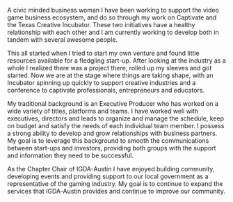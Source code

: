 ﻿---
name: Jen Bullard 
description: Founder, Texas Game Labs & Captivate Conference
picture: JEN-BULLARD.jpg 
twitter: handle
---
A civic minded business woman I have been working to support the video game business ecosystem, and do so through my work on Captivate and the Texas Creative Incubator. These two initiatives have a healthy relationship with each other and I am currently working to develop both in tandem with several awesome people.

This all started when I tried to start my own venture and found little resources available for a fledgling start-up. After looking at the industry as a whole I realized there was a project there, rolled up my sleeves and got started. Now we are at the stage where things are taking shape, with an Incubator spinning up quickly to support creative industries and a conference to captivate professionals, entrepreneurs and educators.

My traditional background is an Executive Producer who has worked on a wide variety of titles, platforms and teams. I have worked well with executives, directors and leads to organize and manage the schedule, keep on budget and satisfy the needs of each individual team member. I possess a strong ability to develop and grow relationships with business partners. My goal is to leverage this background to smooth the communications between start-ups and investors, providing both groups with the support and information they need to be successful.

As the Chapter Chair of IGDA-Austin I have enjoyed building community, developing events and providing support to our local government as a representative of the gaming industry. My goal is to continue to expand the services that IGDA-Austin provides and continue to improve our community.

